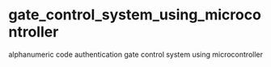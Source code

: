 # gate_control_system_using_microcontroller
alphanumeric code authentication gate control system using microcontroller
